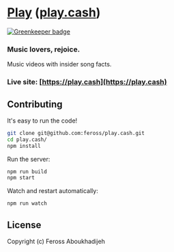 # [Play](https://play.cash) ([play.cash](https://play.cash))

[![Greenkeeper badge](https://badges.greenkeeper.io/feross/play.cash.svg?token=541f70225bd33ff3c158cb6818cae5b2500084bef3c3f34a5c9ec364d7c0ef70&ts=1519350804673)](https://greenkeeper.io/)

### Music lovers, rejoice.

Music videos with insider song facts.

### Live site: [https://play.cash](https://play.cash)

## Contributing

It's easy to run the code!

```bash
git clone git@github.com:feross/play.cash.git
cd play.cash/
npm install
```

Run the server:

```bash
npm run build
npm start
```

Watch and restart automatically:

```bash
npm run watch
```

## License

Copyright (c) Feross Aboukhadijeh
